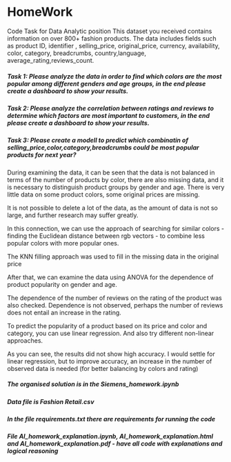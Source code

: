 # HomeWork
Code Task for Data Analytic position
This dataset you received contains information on over 800+ fashion products. The data includes fields such as product ID, identifier , selling_price,  original_price, currency, availability, color, category, breadcrumbs, country,language, average_rating,reviews_count.

##### Task 1: Please analyze the data in order to find which colors are the most popular among different genders and age groups, in the end please create a dashboard to show your results.

##### Task 2: Please analyze the correlation between ratings and reviews to determine which factors are most important to customers, in the end please create a dashboard to show your results.

##### Task 3: Please create a modell to predict which combinatin of selling_price,color,category,breadcrumbs could be most popular products for next year?

During examining the data, it can be seen that the data is not balanced in terms of the number of products by color, there are also missing data, and it is necessary to distinguish product groups by gender and age.
There is very little data on some product colors, some original prices are missing.

It is not possible to delete a lot of the data, as the amount of data is not so large, and further research may suffer greatly.

In this connection, we can use the approach of searching for similar colors - finding the Euclidean distance between rgb vectors - to combine less popular colors with more popular ones.

The KNN filling approach was used to fill in the missing data in the original price

After that, we can examine the data using ANOVA for the dependence of product popularity on gender and age.

The dependence of the number of reviews on the rating of the product was also checked. Dependence is not observed, perhaps the number of reviews does not entail an increase in the rating.

To predict the popularity of a product based on its price and color and category, you can use linear regression. And also try different non-linear approaches.

As you can see, the results did not show high accuracy. I would settle for linear regression, but to improve accuracy, an increase in the number of observed data is needed (for better balancing by colors and rating)

##### The organised solution is in the Siemens_homework.ipynb

##### Data file is Fashion Retail.csv

##### In the file requirements.txt there are requirements for running the code

##### File AI_homework_explanation.ipynb, AI_homework_explanation.html and AI_homework_explanation.pdf - have all code with explanations and logical reasoning



